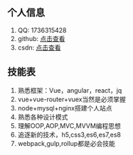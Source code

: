 ## 个人信息
1. QQ: 1736315428
2. github: [点击查看](https://github.com/QiuyangQ)
3. csdn: [点击查看](https://me.csdn.net/qq_31631167)
## 技能表
1. 熟悉框架：Vue，angular，react，jq
2. vue+vue-router+vuex当然是必须掌握
3. node+mysql+nginx搭建个人站点
4. 熟悉各种设计模式
5. 理解OOP,AOP,MVC,MVVM编程思想
6. 追逐新的技术，h5,css3,es6,es7,es8
7. webpack,gulp,rollup都是必会技能



